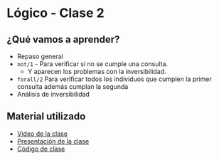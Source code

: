 # Lógico - Clase 2

## ¿Qué vamos a aprender?

* Repaso general
* `not/1` - Para verificar si no se cumple una consulta.
  * Y aparecen los problemas con la inversibilidad.
* `forall/2` Para verificar todos los individuos que cumplen la primer consulta además cumplan la segunda
* Análisis de inversibilidad

## Material utilizado

* [Video de la clase](https://youtu.be/vinTOhJeH4I)
* [Presentación de la clase](https://docs.google.com/presentation/d/1Sc7W9wHCybGchNTsD6C_3c8bKnwnXz2u3etjOOIZjk8/)
* [Código de clase](https://github.com/pdep-st/seguimiento/blob/main/seguimiento/2022/logico/practica/clase2.pl)

